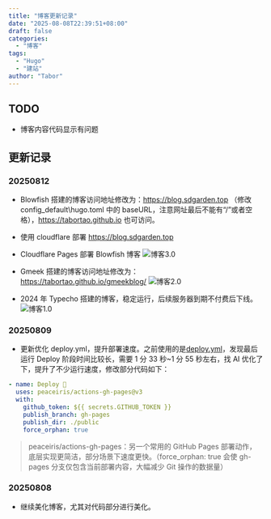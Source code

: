 ```yaml
---
title: "博客更新记录"
date: "2025-08-08T22:39:51+08:00"
draft: false
categories:
  - "博客"
tags:
  - "Hugo"
  - "建站"
author: "Tabor"
---
```


## TODO

- 博客内容代码显示有问题

## 更新记录

### 20250812

- Blowfish 搭建的博客访问地址修改为：https://blog.sdgarden.top  （修改 config_default\hugo.toml 中的 baseURL，注意网址最后不能有“/”或者空格），https://tabortao.github.io 也可访问。
- 使用 cloudflare 部署 https://blog.sdgarden.top
- Cloudflare Pages 部署 Blowfish 博客
  ![博客3.0](https://cdn.jsdelivr.net/gh/tabortao/imagebed/2025/20250812160443421.webp)

- Gmeek 搭建的博客访问地址修改为： https://tabortao.github.io/gmeekblog/
  ![博客2.0](https://cdn.jsdelivr.net/gh/tabortao/imagebed/2025/20250812160422638.webp)

- 2024 年 Typecho 搭建的博客，稳定运行，后续服务器到期不付费后下线。
  ![博客1.0](https://cdn.jsdelivr.net/gh/tabortao/imagebed/2025/20250812160606669.webp)

### 20250809

- 更新优化 deploy.yml，提升部署速度。之前使用的是[deploy.yml](https://github.com/CaiJimmy/hugo-theme-stack-starter/blob/master/.github/workflows/deploy.yml)，发现最后运行 Deploy 阶段时间比较长，需要 1 分 33 秒~1 分 55 秒左右，找 AI 优化了下，提升了不少运行速度，修改部分代码如下：

```yml
- name: Deploy 🚀
  uses: peaceiris/actions-gh-pages@v3
  with:
    github_token: ${{ secrets.GITHUB_TOKEN }}
    publish_branch: gh-pages
    publish_dir: ./public
    force_orphan: true
```

> peaceiris/actions-gh-pages：另一个常用的 GitHub Pages 部署动作，底层实现更简洁，部分场景下速度更快。（force_orphan: true 会使 gh-pages 分支仅包含当前部署内容，大幅减少 Git 操作的数据量）

### 20250808

- 继续美化博客，尤其对代码部分进行美化。
